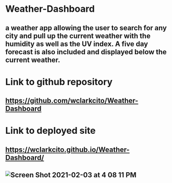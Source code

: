 # Weather-Dashboard

## a weather app allowing the user to search for any city and pull up the current weather with the humidity as well as the UV index. A five day forecast is also included and displayed below the current weather.

# Link to github repository

## https://github.com/wclarkcito/Weather-Dashboard

# Link to deployed site

## https://wclarkcito.github.io/Weather-Dashboard/

## ![Screen Shot 2021-02-03 at 4 08 11 PM](https://user-images.githubusercontent.com/73144564/106825597-13210700-663a-11eb-9afa-7edb87a0c36a.png)
